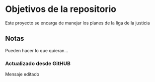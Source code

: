 # Objetivos de la repositorio

Este proyecto se encarga de manejar los planes de la liga de la justicia


## Notas
Pueden hacer lo que quieran...

### Actualizado desde GitHUB
Mensaje editado
